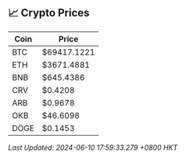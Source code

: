 ## 📈 Crypto Prices

| Coin | Price |
| ---- | ----- |
| BTC | $69417.1221 |
| ETH | $3671.4881 |
| BNB | $645.4386 |
| CRV | $0.4208 |
| ARB | $0.9678 |
| OKB | $46.6098 |
| DOGE | $0.1453 |

_Last Updated: 2024-06-10 17:59:33.279 +0800 HKT_